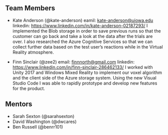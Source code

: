 ## Team Members
* Kate Anderson (@kate-anderson)
  eamil: kate-anderson@uiowa.edu
  linkedin: https://www.linkedin.com/in/kate-anderson-02187293/
  I implemented the Blob storage in order to save previous runs so that the customer can go back and take a look at the data after the trials are over. I also researched the Azure Cognitive Services so that we can collect further data based on the test user’s reactions while in the Virtual Reality atmosphere.
		
* Finn Sinclair (@zee2)
  email: finnnorth@gmail.com
  linkedin: https://www.linkedin.com/in/finn-sinclair-286462133/
  I worked with Unity 2017 and Windows Mixed Reality to implement our voxel algorithm and the client side of the Azure storage system. Using the new Visual Studio Code I was able to rapidly prototype and develop new features for the product.
	 
## Mentors
 * Sarah Sexton (@sarahsexton)
 * David Washington (@dwcares)
 * Ben Russell (@benrr101)
